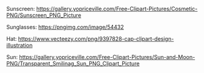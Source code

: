 Sunscreen: https://gallery.yopriceville.com/Free-Clipart-Pictures/Cosmetic-PNG/Sunscreen_PNG_Picture

Sunglasses: https://pngimg.com/image/54432

Hat: https://www.vecteezy.com/png/9397828-cap-clipart-design-illustration

Sun: https://gallery.yopriceville.com/Free-Clipart-Pictures/Sun-and-Moon-PNG/Transparent_Smilinag_Sun_PNG_Clipart_Picture
